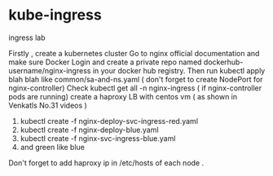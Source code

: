 # kube-ingress
ingress lab

Firstly , create a kubernetes cluster
Go to nginx official documentation and make sure Docker Login and create a private repo named dockerhub-username/nginx-ingress in your docker hub registry.
Then run kubectl apply blah blah like common/sa-and-ns.yaml ( don't forget to create NodePort for nginx-controller)
Check kubectl get all -n nginx-ingress ( if nginx-controller pods are running)
create a haproxy LB with centos vm ( as shown in Venkatls No.31 videos )

1. kubectl create -f nginx-deploy-svc-ingress-red.yaml
2. kubectl create -f nginx-deploy-blue.yaml
3. kubectl create -f nginx-svc-ingress-blue.yaml
4. and green like blue

Don't forget to add haproxy ip in /etc/hosts of each node .
